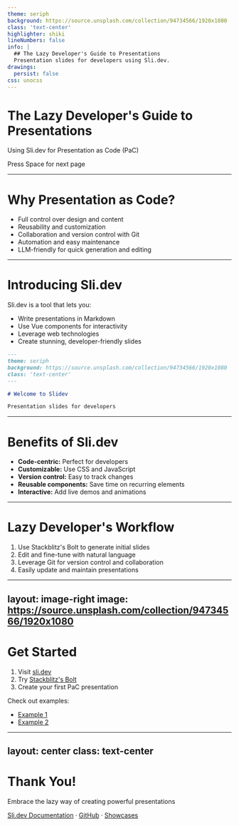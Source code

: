 ```yaml
---
theme: seriph
background: https://source.unsplash.com/collection/94734566/1920x1080
class: 'text-center'
highlighter: shiki
lineNumbers: false
info: |
  ## The Lazy Developer's Guide to Presentations
  Presentation slides for developers using Sli.dev.
drawings:
  persist: false
css: unocss
---
```


# The Lazy Developer's Guide to Presentations

Using Sli.dev for Presentation as Code (PaC)

<div class="pt-12">
  <span @click="$slidev.nav.next" class="px-2 py-1 rounded cursor-pointer" hover="bg-white bg-opacity-10">
    Press Space for next page <carbon:arrow-right class="inline"/>
  </span>
</div>

---

# Why Presentation as Code?

<v-clicks>

- Full control over design and content
- Reusability and customization
- Collaboration and version control with Git
- Automation and easy maintenance
- LLM-friendly for quick generation and editing

</v-clicks>

---

# Introducing Sli.dev

<div grid="~ cols-2 gap-4">
<div>

Sli.dev is a tool that lets you:

<v-clicks>

- Write presentations in Markdown
- Use Vue components for interactivity
- Leverage web technologies
- Create stunning, developer-friendly slides

</v-clicks>

</div>
<div>

```md
---
theme: seriph
background: https://source.unsplash.com/collection/94734566/1920x1080
class: 'text-center'
---

# Welcome to Slidev

Presentation slides for developers
```

</div>
</div>

---

# Benefits of Sli.dev

<v-clicks>

- **Code-centric:** Perfect for developers
- **Customizable:** Use CSS and JavaScript
- **Version control:** Easy to track changes
- **Reusable components:** Save time on recurring elements
- **Interactive:** Add live demos and animations

</v-clicks>

---

# Lazy Developer's Workflow

<v-clicks>

1. Use Stackblitz's Bolt to generate initial slides
2. Edit and fine-tune with natural language
3. Leverage Git for version control and collaboration
4. Easily update and maintain presentations

</v-clicks>

---
layout: image-right
image: https://source.unsplash.com/collection/94734566/1920x1080
---

# Get Started

1. Visit [sli.dev](https://sli.dev/)
2. Try [Stackblitz's Bolt](https://bolt.new/)
3. Create your first PaC presentation

Check out examples:
- [Example 1](https://lnkd.in/dZZ67H9J)
- [Example 2](https://lnkd.in/dH6iJi9y)

---
layout: center
class: text-center
---

# Thank You!

Embrace the lazy way of creating powerful presentations

[Sli.dev Documentation](https://sli.dev) · [GitHub](https://github.com/slidevjs/slidev) · [Showcases](https://sli.dev/showcases.html)